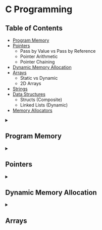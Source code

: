 # C Programming

## Table of Contents
- [Program Memory](#program-memory)
- [Pointers](#pointers)
  - Pass by Value vs Pass by Reference
  - Pointer Arithmetic
  - Pointer Chaining
- [Dynamic Memory Allocation](#dynamic-memory-allocation)
- [Arrays](#arrays)
  - Static vs Dynamic
  - 2D Arrays
- [Strings](#strings)
- [Data Structures](#data-structures)
  - Structs (Composite)
  - Linked Lists (Dynamic)
- [Memory Allocators](#memory-allocators)

<details>
<summary><h2> Program Memory </h2></summary>

<br>

<!-- INSERT INFO HERE -->

</details>

<details>
<summary><h2> Pointers </h2></summary>

<br>

<!-- INSERT INFO HERE -->

</details>

<details>
<summary><h2> Dynamic Memory Allocation </h2></summary>

<br>

> Dynamic memory allocation refers to the process of allocating program memory manually through code

Dynamic memory allocation grants flexibility to programs that:
- Do not know the size of arrays or other data structures until runtime (e.g. size depends on user input)
- Need to allow for a variety of input sizes (not just fixed capacity)
- Want to allocate exactly the memory needed, avoiding wasted space
- Need to grow or shrink memory usage during program execution, reallocating space as needed and freeing it when no longer used

---

### Characteristics of Dynamically Allocated (Heap) Memory
- Dynamically allocated memory resides in the **heap** region of a program’s address space.
- When memory is allocated at runtime, the heap returns a **pointer** to the start of that memory block.
- Heap memory is **anonymous** — addresses are not tied to named variables.
  - For example, a local pointer on the stack can point to a block of memory in the heap.
- Heap memory provides global access to data as long as pointers to that data exist
- Heap memory must be **explicitly allocated and deallocated** by the programmer.
  - Failure to do so can result in **memory leaks**.
- After deallocating memory, it is always good practice to reset pointers referring to such memory to NULL.
    - This prevents future access to invalid memory which may contain garbage values.
- Dynamic memory can be used to allocate [arrays](#arrays) as well:
  - The returned pointer is the **base address** of the array.
  - You can use the memory just like a statically declared array.
  - Functions receiving dynamically or statically allocated arrays treat them the same.
    - By convention, **pointer syntax** is preferred for dynamically allocated arrays.

---

### Heap Memory Management
C provides `malloc()` and `free()` as the interface to manage heap memory:

- The **heap manager** maintains a **free list** — a set of unallocated memory extents.
- Each **extent** represents a contiguous chunk of free memory with a start address and size.
- Initially, all heap memory is free.
- **Repeated calls** to `malloc()` and `free()` may lead to **fragmentation** of heap memory.
- The manager uses the free list to:
  - Track available memory regions
  - Locate suitable contiguous blocks to fulfill future `malloc()` requests

#### Memory Metadata
- When you call `malloc()`, the heap manager also allocates a few bytes **before** the memory block to store **metadata**.
- This metadata includes information such as the **size** of the allocated block.
- This is why `free()` does **not** require the size of the memory — it retrieves it from the hidden header.

#### 🔑 Key Functions
| Function     | Description                                      |
|--------------|--------------------------------------------------|
| `malloc()`   | Allocates a block of memory                      |
| `calloc()`   | Allocates and zero-initializes memory            |
| `realloc()`  | Resizes previously allocated memory              |
| `free()`     | Frees allocated memory                           |

> ⚠️ Always `free()` any memory allocated with `malloc()` or `calloc()` to prevent memory leaks.
> ⚠️ Always reset pointers referring to deallocated memory to NULL to prevent accessing invalid data.

</details>

<details>
<summary><h2> Arrays </h2></summary>

<br>

> Arrays provide **contiguous storage** of elements of the **same data type**. They can be allocated either statically or dynamically depending on the needs of the program.

C supports arrays of multiple dimensions, however the most commonly used are 1D and 2D arrays.

---

### Static Arrays
- **Statically declared arrays** are allocated:
  - On the **stack** if declared as local variables.
  - In the **data segment** if declared as global or static variables.
- Their **capacity must be known at compile time**.

> Modern C implementations may optionally support variable length arrays (VLAs) which allow for the declaration of arrays whose size is determined at runtime, however VLAs are subject to some limitations (cannot be initialized, cannot be resized, cannot be members of some composite data types) and risks (stack overflow)
  ```c
  // Example
  <type> arr[n];

  // where n is determined at runtime
  ```

---

### Dynamic Arrays
- Allocated on the **heap** at runtime using `malloc`, `calloc`, or `realloc`.
- Can be **resized** by allocating new memory and copying elements.
- Used when:
  - The array size is unknown at compile time.
  - You need to support **variable-length input**.
  - Memory usage needs to be more efficient.

---

### Arrays in Functions
- In C, when passing an array to a function, the array **decays** to a pointer.
  - Only the **base address** of the array is passed.
  - The parameter and argument both refer to the **same memory**.
- This means:
  - **Modifications** to the array in the function will affect the original array.
  - Semantics are identical to **pointer-based** parameter passing.
- The size of an array must be passed too the function as an additional parameter if it is to be utilized.
    - There is no other way to retrieve the size of an array as the function only contains a pointer to the base address of the array's memory.
- When creating and returning an array locally within a function, it should be dynamically allocated
  - otherwise the base address returned would refer to invalid memory

---

### Arrays as Pointers
- Array variables are nothing more than pointers that refer to the base address of the contiguous storage
- Using array indexing syntax is equivalent to performing [pointer arithmetic](#pointer-arithmetic) and dereferencing the result
  ```c
  arr[i] <--> *(arr_ptr + i)

---

### 2D Arrays

#### Static 2D Arrays
- **Statically allocated 2D arrays** are stored in **row-major order**:
  - Each row is a 1D array stored **contiguously** in memory.
  - Rows are placed one after the other in memory.

#### Dynamic 2D Arrays
There are two common ways to dynamically allocate a 2D array:

#### 1. Single Block Allocation

- Allocate **one large contiguous block** of `N * M` elements.
- Use pointer arithmetic to map 2D indices to 1D memory:
  ```c
  arr[i * M + j]

> ⚠️ Syntactically, this is no different than allocation for a 1D array which prevents the compiler from being able to differentiate between the two; this is what causes the need for indexing logic

> **Advantages:**
> - Memory and cache efficient.
> - Entire matrix is stored contiguously.
> - Fast access due to spatial locality.

> **Disadvantages:**
> - Less intuitive syntax.
> - Requires manual indexing logic.

#### 2. Array of Row Pointers

- Allocate a 1D array of N pointers, where each pointer points to a 1D array of M values.
- This provides more programmer-friendly syntax, allowing for use of matrix-style notation (`arr[][]`).

> **Advantages:**
> - Natural, intuitive matrix syntax.
> - Easier to work with in code and debugging.

> **Disadvantages:**
> - Only the elements within each row are contiguous.
    > - Consecutive rows may not be adjacent in memory.
> - Less efficient in memory usage and access time due to fragmentation.

#### 2D Array Summary

| Feature                  | Static Array   | Dynamic Array (1 Block)  | Dynamic Array (Row Pointers)  |
|--------------------------|----------------|--------------------------|-------------------------------|
| Memory Location          | Stack/Data     | Heap                     | Heap                          |
| Size Known at Compile?   | ✅ Yes         | ❌ No                   | ❌ No                         |
| Contiguous in Memory     | ✅ Yes         | ✅ Yes                  | ❌ Rows only                  |
| `arr[i][j]` Syntax       | ✅ Yes         | ❌ No                   | ✅ Yes                        |
| Memory Efficient         | ✅ Yes         | ✅ Yes                  | ❌ No (fragmentation)         |

#### 2D Arrays in Functions
- Passing a 2D array to a function works the same as with 1D arrays:
  - The parameter receives the **base address** of the matrix.

- **Static:**
  - Number of columns must be specified in function parameter for array when using standard array notation (in addition to a row parameter).
    - Needed for compiler to determine where a row ends.
  - When using pointer notation (pointer-to-pointer), row and column parameters must be provided.

- **Dynamic:**
  - Single block allocation will result in passing a single pointer just like a 1D array, along with row and column parameters.
    - Pointer arithmetic will be required to properly map indices.
  - An array of row pointers will use standard pointer-to-pointer notation, with row and column parameters provided.

</details>

